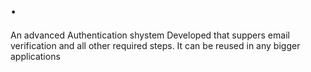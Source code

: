 # .
 An advanced Authentication shystem Developed that suppers email verification and all  other required steps. It can  be  reused in any bigger applications
